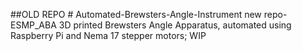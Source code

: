 ##OLD REPO # Automated-Brewsters-Angle-Instrument
new repo- ESMP_ABA
3D printed Brewsters Angle Apparatus, automated using Raspberry Pi and Nema 17 stepper motors; WIP
